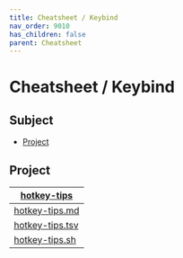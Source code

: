 ```yaml
---
title: Cheatsheet / Keybind
nav_order: 9010
has_children: false
parent: Cheatsheet
---
```



# Cheatsheet / Keybind




## Subject

* [Project](#project)




## Project

| [hotkey-tips](https://github.com/samwhelp/gxde-adjustment/tree/main/project/gen/hotkey-tips) |
| ----------- |
| [hotkey-tips.md](https://github.com/samwhelp/gxde-adjustment/blob/main/project/gen/hotkey-tips/dist/locale/en_US/hotkey-tips.md) |
| [hotkey-tips.tsv](https://github.com/samwhelp/gxde-adjustment/blob/main/project/gen/hotkey-tips/dist/locale/en_US/hotkey-tips.tsv) |
| [hotkey-tips.sh](https://github.com/samwhelp/gxde-adjustment/blob/main/project/gen/hotkey-tips/dist/locale/en_US/hotkey-tips.sh) |
